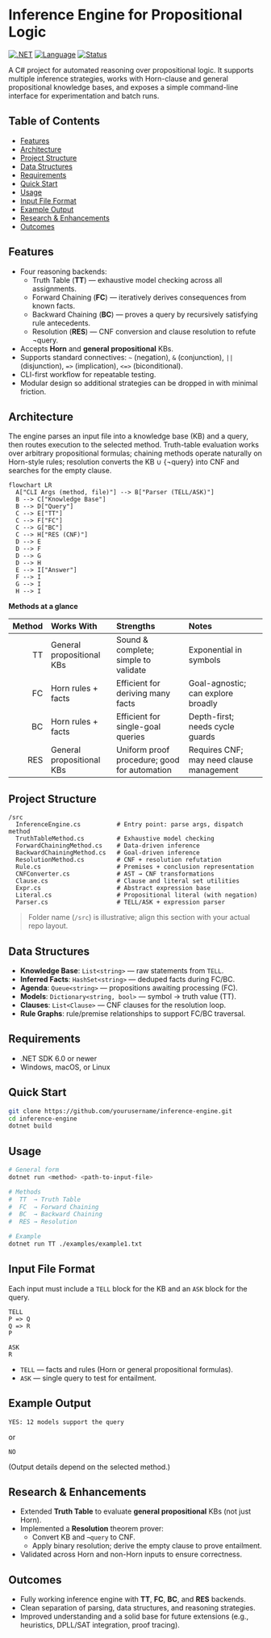 # Inference Engine for Propositional Logic
[![.NET](https://img.shields.io/badge/.NET-6%2B-512BD4)](https://dotnet.microsoft.com/)
[![Language](https://img.shields.io/badge/Language-C%23-blue)](#)
[![Status](https://img.shields.io/badge/Status-Active-success)](#)

A C# project for automated reasoning over propositional logic. It supports multiple inference strategies, works with Horn-clause and general propositional knowledge bases, and exposes a simple command-line interface for experimentation and batch runs.

## Table of Contents
- [Features](#features)
- [Architecture](#architecture)
- [Project Structure](#project-structure)
- [Data Structures](#data-structures)
- [Requirements](#requirements)
- [Quick Start](#quick-start)
- [Usage](#usage)
- [Input File Format](#input-file-format)
- [Example Output](#example-output)
- [Research & Enhancements](#research--enhancements)
- [Outcomes](#outcomes)

## Features
- Four reasoning backends:
  - Truth Table (**TT**) — exhaustive model checking across all assignments.
  - Forward Chaining (**FC**) — iteratively derives consequences from known facts.
  - Backward Chaining (**BC**) — proves a query by recursively satisfying rule antecedents.
  - Resolution (**RES**) — CNF conversion and clause resolution to refute ¬query.
- Accepts **Horn** and **general propositional** KBs.
- Supports standard connectives: `~` (negation), `&` (conjunction), `||` (disjunction), `=>` (implication), `<=>` (biconditional).
- CLI-first workflow for repeatable testing.
- Modular design so additional strategies can be dropped in with minimal friction.

## Architecture
The engine parses an input file into a knowledge base (KB) and a query, then routes execution to the selected method. Truth-table evaluation works over arbitrary propositional formulas; chaining methods operate naturally on Horn-style rules; resolution converts the KB ∪ {¬query} into CNF and searches for the empty clause.

```mermaid
flowchart LR
  A["CLI Args (method, file)"] --> B["Parser (TELL/ASK)"]
  B --> C["Knowledge Base"]
  B --> D["Query"]
  C --> E["TT"]
  C --> F["FC"]
  C --> G["BC"]
  C --> H["RES (CNF)"]
  D --> E
  D --> F
  D --> G
  D --> H
  E --> I["Answer"]
  F --> I
  G --> I
  H --> I

```

**Methods at a glance**

| Method | Works With | Strengths | Notes |
|------:|:-----------|:----------|:-----|
| TT | General propositional KBs | Sound & complete; simple to validate | Exponential in symbols |
| FC | Horn rules + facts | Efficient for deriving many facts | Goal-agnostic; can explore broadly |
| BC | Horn rules + facts | Efficient for single-goal queries | Depth-first; needs cycle guards |
| RES | General propositional KBs | Uniform proof procedure; good for automation | Requires CNF; may need clause management |

## Project Structure
```text
/src
  InferenceEngine.cs          # Entry point: parse args, dispatch method
  TruthTableMethod.cs         # Exhaustive model checking
  ForwardChainingMethod.cs    # Data-driven inference
  BackwardChainingMethod.cs   # Goal-driven inference
  ResolutionMethod.cs         # CNF + resolution refutation
  Rule.cs                     # Premises + conclusion representation
  CNFConverter.cs             # AST → CNF transformations
  Clause.cs                   # Clause and literal set utilities
  Expr.cs                     # Abstract expression base
  Literal.cs                  # Propositional literal (with negation)
  Parser.cs                   # TELL/ASK + expression parser
```

> Folder name (`/src`) is illustrative; align this section with your actual repo layout.

## Data Structures
- **Knowledge Base**: `List<string>` — raw statements from `TELL`.
- **Inferred Facts**: `HashSet<string>` — deduped facts during FC/BC.
- **Agenda**: `Queue<string>` — propositions awaiting processing (FC).
- **Models**: `Dictionary<string, bool>` — symbol → truth value (TT).
- **Clauses**: `List<Clause>` — CNF clauses for the resolution loop.
- **Rule Graphs**: rule/premise relationships to support FC/BC traversal.

## Requirements
- .NET SDK 6.0 or newer
- Windows, macOS, or Linux

## Quick Start
```bash
git clone https://github.com/yourusername/inference-engine.git
cd inference-engine
dotnet build
```

## Usage
```bash
# General form
dotnet run <method> <path-to-input-file>

# Methods
#  TT  → Truth Table
#  FC  → Forward Chaining
#  BC  → Backward Chaining
#  RES → Resolution

# Example
dotnet run TT ./examples/example1.txt
```

## Input File Format
Each input must include a `TELL` block for the KB and an `ASK` block for the query.

```text
TELL
P => Q
Q => R
P

ASK
R
```

- `TELL` — facts and rules (Horn or general propositional formulas).
- `ASK` — single query to test for entailment.

## Example Output
```text
YES: 12 models support the query
```
or
```text
NO
```
(Output details depend on the selected method.)

## Research & Enhancements
- Extended **Truth Table** to evaluate **general propositional** KBs (not just Horn).
- Implemented a **Resolution** theorem prover:
  - Convert KB and `¬query` to CNF.
  - Apply binary resolution; derive the empty clause to prove entailment.
- Validated across Horn and non-Horn inputs to ensure correctness.

## Outcomes
- Fully working inference engine with **TT**, **FC**, **BC**, and **RES** backends.
- Clean separation of parsing, data structures, and reasoning strategies.
- Improved understanding and a solid base for future extensions (e.g., heuristics, DPLL/SAT integration, proof tracing).
